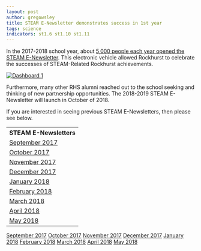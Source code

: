 ```yaml
---
layout: post
author: gregowsley
title: STEAM E-Newsletter demonstrates success in 1st year
tags: science
indicators: st1.6 st1.10 st1.11
---
```


In the 2017-2018 school year, about [5,000 people each year opened the STEAM E-Newsletter](https://public.tableau.com/views/STEAMENewsletterAnalytics/Dashboard1?:embed=y&:display_count=yes&publish=yes). This electronic vehicle allowed Rockhurst to celebrate the successes of STEAM-Related Rockhurst achievements.

<div class='tableauPlaceholder' id='viz1538135207205' style='position: relative'><noscript><a href='#'><img alt='Dashboard 1 ' src='https:&#47;&#47;public.tableau.com&#47;static&#47;images&#47;ST&#47;STEAMENewsletterAnalytics&#47;Dashboard1&#47;1_rss.png' style='border: none' /></a></noscript><object class='tableauViz'  style='display:none;'><param name='host_url' value='https%3A%2F%2Fpublic.tableau.com%2F' /> <param name='embed_code_version' value='3' /> <param name='site_root' value='' /><param name='name' value='STEAMENewsletterAnalytics&#47;Dashboard1' /><param name='tabs' value='no' /><param name='toolbar' value='yes' /><param name='static_image' value='https:&#47;&#47;public.tableau.com&#47;static&#47;images&#47;ST&#47;STEAMENewsletterAnalytics&#47;Dashboard1&#47;1.png' /> <param name='animate_transition' value='yes' /><param name='display_static_image' value='yes' /><param name='display_spinner' value='yes' /><param name='display_overlay' value='yes' /><param name='display_count' value='yes' /><param name='filter' value='publish=yes' /></object></div>                
<script type='text/javascript'> var divElement = document.getElementById('viz1538135207205'); var vizElement = divElement.getElementsByTagName('object')[0];                    vizElement.style.width='1000px';vizElement.style.height='827px';                    var scriptElement = document.createElement('script');                    scriptElement.src = 'https://public.tableau.com/javascripts/api/viz_v1.js';                    vizElement.parentNode.insertBefore(scriptElement, vizElement);                
</script>

Furthermore, many other RHS alumni reached out to the school seeking and thinking of new partnership opportunities. The 2018-2019 STEAM E-Newsletter will launch in October of 2018. 

If you are interested in seeing previous STEAM E-Newsletters, then please see below.

<table>
  <tr>
    <th>STEAM E-Newsletters</th>
  </tr>
  <tr>
    <td><a href="https://drive.google.com/file/d/0B1-JIRrX_4I5bXlzVUhmeXcyRTY1OV92ODB5NEx2QVpPYUR3/view?usp=sharing">September 2017</a></td>
  </tr>
  <tr>
    <td><a href="https://drive.google.com/open?id=0B1-JIRrX_4I5YTU0am5leTZ6ZmpDbDVVMUJGMWROTm4tbWJj">October 2017</a></td>
  </tr>
  <tr>
    <td><a href="https://drive.google.com/open?id=0B1-JIRrX_4I5b1E2NDJZcEJkNHhQRFpwd2pHNmY1eFNiaTlZ">November 2017</a></td>
  </tr>
  <tr>
    <td><a href="https://drive.google.com/open?id=0B1-JIRrX_4I5SUtybE9wX0hCQzhUQlN0aEdRRzNMQ04tZnVn">December 2017</a></td>
  </tr>
  <tr>
    <td><a href="https://drive.google.com/open?id=0B1-JIRrX_4I5YWhSVURNM0ZOUURjcGVqcFRDQ3M2UVk5Tm5F">January 2018</a></td>
  </tr>
  <tr>
    <td><a href="https://drive.google.com/open?id=0B1-JIRrX_4I5Skw0YkhjX24zaGtjZXA0TXQxRmJBaHdFWlhF">February 2018</a></td>
  </tr>
  <tr>
    <td><a href="https://drive.google.com/open?id=0B1-JIRrX_4I5eU9hVUh6cHVJRE5tV1RPeVJlZFQ0ajNYVUZZ">March 2018</a></td>
  </tr>
  <tr>
    <td><a href="https://drive.google.com/open?id=0B1-JIRrX_4I5c2lkRnFCMWdId2NlX1ZKcTVaS21PbTJRNVZj">April 2018</a></td>
  </tr>
  <tr>
    <td><a href="https://drive.google.com/open?id=0B1-JIRrX_4I5eUU4MjBobndsSVl3VU41TUFQR2lTMFlFLUpB">May 2018</a></td>
  </tr>
</table>


[September 2017](https://drive.google.com/file/d/0B1-JIRrX_4I5bXlzVUhmeXcyRTY1OV92ODB5NEx2QVpPYUR3/view?usp=sharing)
[October 2017](https://drive.google.com/open?id=0B1-JIRrX_4I5YTU0am5leTZ6ZmpDbDVVMUJGMWROTm4tbWJj)
[November 2017](https://drive.google.com/open?id=0B1-JIRrX_4I5b1E2NDJZcEJkNHhQRFpwd2pHNmY1eFNiaTlZ)
[December 2017](https://drive.google.com/open?id=0B1-JIRrX_4I5SUtybE9wX0hCQzhUQlN0aEdRRzNMQ04tZnVn)
[January 2018](https://drive.google.com/open?id=0B1-JIRrX_4I5YWhSVURNM0ZOUURjcGVqcFRDQ3M2UVk5Tm5F)
[February 2018](https://drive.google.com/open?id=0B1-JIRrX_4I5Skw0YkhjX24zaGtjZXA0TXQxRmJBaHdFWlhF)
[March 2018](https://drive.google.com/open?id=0B1-JIRrX_4I5eU9hVUh6cHVJRE5tV1RPeVJlZFQ0ajNYVUZZ)
[April 2018](https://drive.google.com/open?id=0B1-JIRrX_4I5c2lkRnFCMWdId2NlX1ZKcTVaS21PbTJRNVZj)
[May 2018](https://drive.google.com/open?id=0B1-JIRrX_4I5eUU4MjBobndsSVl3VU41TUFQR2lTMFlFLUpB)
